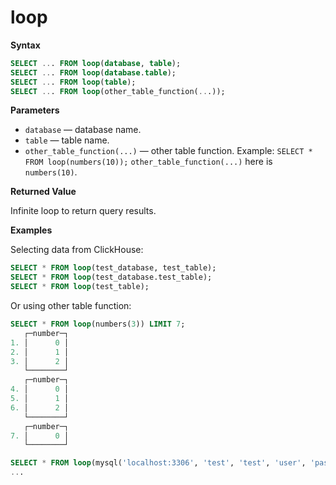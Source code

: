 # loop

**Syntax**

``` sql
SELECT ... FROM loop(database, table);
SELECT ... FROM loop(database.table);
SELECT ... FROM loop(table);
SELECT ... FROM loop(other_table_function(...));
```

**Parameters**

- `database` — database name.
- `table` — table name.
- `other_table_function(...)` — other table function.
  Example: `SELECT * FROM loop(numbers(10));`
  `other_table_function(...)` here is `numbers(10)`.

**Returned Value**

Infinite loop to return query results.

**Examples**

Selecting data from ClickHouse:

``` sql
SELECT * FROM loop(test_database, test_table);
SELECT * FROM loop(test_database.test_table);
SELECT * FROM loop(test_table);
```

Or using other table function:

``` sql
SELECT * FROM loop(numbers(3)) LIMIT 7;
   ┌─number─┐
1. │      0 │
2. │      1 │
3. │      2 │
   └────────┘
   ┌─number─┐
4. │      0 │
5. │      1 │
6. │      2 │
   └────────┘
   ┌─number─┐
7. │      0 │
   └────────┘
``` 
``` sql
SELECT * FROM loop(mysql('localhost:3306', 'test', 'test', 'user', 'password'));
...
```